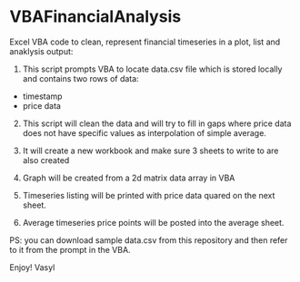 VBAFinancialAnalysis
====================

Excel VBA code to clean, represent financial timeseries in a plot, list and anaklysis output:

1. This script prompts VBA to locate data.csv file which is stored locally and contains two rows of data: 

- timestamp
- price data

2. This script will clean the data and will try to fill in gaps where price data does not have specific values 
   as interpolation of simple average.

3. It will create a new workbook and make sure 3 sheets to write to are also created

4. Graph will be created from a 2d matrix data array in VBA

5. Timeseries listing will be printed with price data quared on the next sheet.

6. Average timeseries price points will be posted into the average sheet.

PS: you can download sample data.csv from this repository and then refer to it from the prompt in the VBA.

Enjoy!
Vasyl

